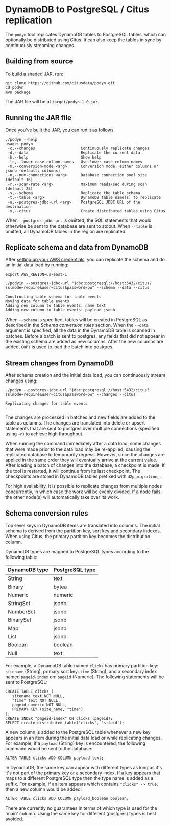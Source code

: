 # DynamoDB to PostgreSQL / Citus replication

The `podyn` tool replicates DynamoDB tables to PostgreSQL tables, which can optionally be distributed using Citus. It can also keep the tables in sync by continuously streaming changes.

## Building from source

To build a shaded JAR, run:

```
git clone https://github.com/citusdata/podyn.git
cd podyn
mvn package
```

The JAR file will be at `target/podyn-1.0.jar`.

## Running the JAR file

Once you've built the JAR, you can run it as follows.

```
./podyn --help
usage: podyn
 -c,--changes                    Continuously replicate changes
 -d,--data                       Replicate the current data
 -h,--help                       Show help
 -lc,--lower-case-column-names   Use lower case column names
 -m,--conversion-mode <arg>      Conversion mode, either columns or jsonb (default: columns)
 -n,--num-connections <arg>      Database connection pool size (default 16)
 -r,--scan-rate <arg>            Maximum reads/sec during scan (default 25)
 -s,--schema                     Replicate the table schema
 -t,--table <arg>                DynamoDB table name(s) to replicate
 -u,--postgres-jdbc-url <arg>    PostgreSQL JDBC URL of the destination
 -x,--citus                      Create distributed tables using Citus
```

When `--postgres-jdbc-url` is omitted, the SQL statements that would otherwise be sent to the database are sent to stdout. When `--table` is omitted, all DynamoDB tables in the region are replicated.

## Replicate schema and data from DynamoDB

After [setting up your AWS credentials](http://docs.aws.amazon.com/sdk-for-java/v1/developer-guide/credentials.html#credentials-default), you can replicate the schema and do an initial data load by running:

```
export AWS_REGION=us-east-1

./podyin --postgres-jdbc-url "jdbc:postgresql://host:5432/citus?sslmode=require&user=citus&password=pw" --schema --data --citus

Constructing table schema for table events
Moving data for table events
Adding new column to table events: name text
Adding new column to table events: payload jsonb
```

When `--schema` is specified, tables will be created in PostgreSQL as described in the *Schema conversion rules* section. When the `--data` argument is specified, all the data in the DynamoDB table is scanned in batches. Before a batch is sent to postgres, any fields that did not appear in the existing schema are added as new columns. After the new columns are added, `COPY` is used to load the batch into postgres.

## Stream changes from DynamoDB

After schema creation and the initial data load, you can continuously stream changes using:

```
./podyn --postgres-jdbc-url "jdbc:postgresql://host:5432/citus?sslmode=require&user=citus&password=pw" --changes --citus

Replicating changes for table events
...
```

The changes are processed in batches and new fields are added to the table as columns. The changes are translated into delete  or upsert statements that are sent to postgres over multiple  connections (specified using `-n`) to achieve high throughput.

When running the command immediately after a data load, some changes that were made prior to the data load may be re-applied, causing the replicated database to temporarily regress. However, since the changes are applied in the same order they will eventually arrive at the current value. After loading a batch of changes into the database, a checkpoint is made. If the tool is restarted, it will continue from its last checkpoint. The checkpoints are stored in DynamoDB tables prefixed with `d2p_migration_`. 

For high availability, it is possible to replicate changes from multiple nodes concurrently, in which case the work will be evenly divided. If a node fails, the other node(s) will automatically take over its work.

## Schema conversion rules

Top-level keys in DynamoDB items are translated into columns. The initial schema is derived from the partition key, sort key and secondary indexes. When using Citus, the primary partition key becomes the distribution column.

DynamoDB types are mapped to PostgreSQL types according to the following table:

| DynamoDB type | PostgreSQL type |
| ------------- | --------------- |
| String        | text            |
| Binary        | bytea           |
| Numeric       | numeric         |
| StringSet     | jsonb           |
| NumberSet     | jsonb           |
| BinarySet     | jsonb           |
| Map           | jsonb           |
| List          | jsonb           |
| Boolean       | boolean         |
| Null          | text            |

For example, a DynamoDB table named `clicks` has primary partition key: `sitename` (String), primary sort key: `time` (String), and a secondary index named `pageid-index` on: `pageid` (Numeric). The following statements will be sent to PostgreSQL:

```
CREATE TABLE clicks (
   sitename text NOT NULL,
   "time" text NOT NULL,
   pageid numeric NOT NULL,
   PRIMARY KEY (site_name, "time")
);
CREATE INDEX "pageid-index" ON clicks (pageid);
SELECT create_distributed_table('clicks', 'siteid');
```

A new column is added to the PostgreSQL table whenever a new key appears in an item during the initial data load or while replicating changes. For example, if a `payload` (String) key is encountered, the following command would be sent to the database:

```
ALTER TABLE clicks ADD COLUMN payload text;
```

In DynamoDB, the same key can appear with different types as long as it's it's not part of the primary key or a secondary index. If a key appears that maps to a different PostgreSQL type then the type name is added as a suffix. For example, if an item appears which contains `"clicks" -> true`, then a new column would be added:

```
ALTER TABLE clicks ADD COLUMN payload_boolean boolean;
```

There are currently no guarantees in terms of which type is used for the 'main' column. Using the same key for different (postgres) types is best avoided.
